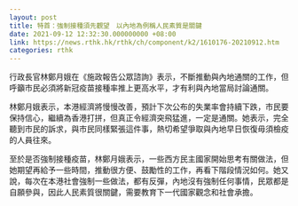 ```yaml
---
layout: post
title: 特首：強制接種須先觀望　以內地為例稱人民素質是關鍵
date: 2021-09-12 12:32:30.000000000 +08:00
link: https://news.rthk.hk/rthk/ch/component/k2/1610176-20210912.htm
categories: rthk
---
```


行政長官林鄭月娥在《施政報告公眾諮詢》表示，不斷推動與內地通關的工作，但呼籲市民必須將新冠疫苗接種率推上更高水平，才有利與內地當局討論通關。

林鄭月娥表示，本港經濟將慢慢改善，預計下次公布的失業率會持續下跌，市民要保持信心，繼續為香港打拼，但真正令經濟突飛猛進，一定是通關。她表示，完全聽到市民的訴求，與市民同樣緊張這件事，熱切希望爭取與內地早日恢復毋須檢疫的人員往來。

至於是否強制接種疫苗，林鄭月娥表示，一些西方民主國家開始思考有關做法，但她期望再給予一些時間，推動很方便、鼓勵性的工作，再看下階段情況如何。她又說，每次在本港社會強制一些做法，都有反彈，內地沒有強制任何事情，民眾都是自願參與，因此人民素質很關鍵，需要教育下一代國家觀念和社會承擔。

